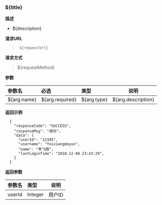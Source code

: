 ### ${title}
    
**描述** 

- ${description}

**请求URL** 
> ` ${requestUrl}`
  
**请求方式**
> ${requestMethod}

**参数** 

|参数名|必选|类型|说明|
|:----    |:---|:----- |-----   |
|${arg.name} |${arg.required}  |${arg.type} |${arg.description}   |

**返回示例**

``` 
  {
    "responseCode": "SUCCESS",
    "responseMsg": "成功",
    "data": {
      "userId": "12345",
      "username": "feixiangdeyun",
      "name": "李飞翔",
      "lastLoginTime": "2018-12-08 23:43:29",
    }
  }
```

 **返回参数** 

|参数名|类型|说明|
|:-----  |:-----|-----                           |
|userId |Integer   |用户ID  |


